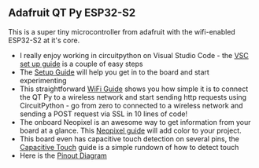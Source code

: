 ## Adafruit QT Py ESP32-S2 ##

This is a super tiny microcontroller from adafruit with the wifi-enabled ESP32-S2 at it's core.


- I really enjoy working in circuitpython on Visual Studio Code - the [VSC set up guide](https://github.com/mynah22/microLiftoff/tree/main/qtpy-esp32s2/vsc.md) is a couple of easy steps 
- The [Setup Guide](https://github.com/mynah22/microLiftoff/tree/main/qtpy-esp32s2/setup.md) will help you get in to the board and start experimenting
- This straightforward [WiFi Guide](https://github.com/mynah22/microLiftoff/tree/main/qtpy-esp32s2/wifi.md) shows you how simple it is to connect the QT Py to a wireless network and start sending http requests using CircuitPython - go from zero to connected to a wireless network and sending a POST request via SSL in 10 lines of code!
- The onboard Neopixel is an awesome way to get information from your board at a glance. This [Neopixel guide](https://github.com/mynah22/microLiftoff/tree/main/qtpy-esp32s2/neoPixel.md) will add color to your project.
- This board even has capacitive touch detection on several pins, the [Capacitive Touch](https://github.com/mynah22/microLiftoff/tree/main/qtpy-esp32s2/capacitiveTouch.md) guide is a simple rundown of how to detect touch
- Here is the [Pinout Diagram](https://github.com/mynah22/microLiftoff/tree/main/qtpy-esp32s2/pinout.png)